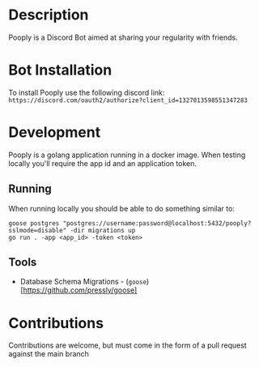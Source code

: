 # Description
Pooply is a Discord Bot aimed at sharing your regularity with friends.

# Bot Installation
To install Pooply use the following discord link: `https://discord.com/oauth2/authorize?client_id=1327013598551347283`

# Development
Pooply is a golang application running in a docker image. When testing locally you'll require the app id and an application token.

## Running
When running locally you should be able to do something similar to:

```shell
goose postgres "postgres://username:password@localhost:5432/pooply?sslmode=disable" -dir migrations up
go run . -app <app_id> -token <token>
```

## Tools
* Database Schema Migrations - (`goose`)[https://github.com/pressly/goose]

# Contributions
Contributions are welcome, but must come in the form of a pull request against the main branch

